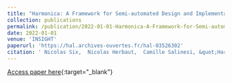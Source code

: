 ```yaml
---
title: "Harmonica: A Framework for Semi-automated Design and Implementation of Blockchain Applications"
collection: publications
permalink: /publication/2022-01-01-Harmonica-A-Framework-for-Semi-automated-Design-and-Implementation-of-Blockchain-Applications
date: 2022-01-01
venue: 'INSIGHT'
paperurl: 'https://hal.archives-ouvertes.fr/hal-03526302'
citation: ' Nicolas Six,  Nicolas Herbaut,  Camille Salinesi, &quot;Harmonica: A Framework for Semi-automated Design and Implementation of Blockchain Applications.&quot; INSIGHT, 2022.'
---
```

[Access paper here](https://hal.archives-ouvertes.fr/hal-03526302){:target="_blank"}
